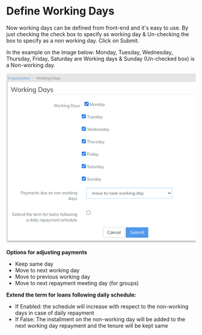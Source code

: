 # Define Working Days

Now working days can be defined from front-end and it's easy to use. By just checking the check box to specify as working day & Un-checking the box to specify as a non working day. Click on Submit.

In the example on the image below: Monday, Tuesday, Wednesday, Thursday, Friday, Saturday are Working days & Sunday (Un-checked box) is a Non-working day.&#x20;

![](<../../.gitbook/assets/working days form.png>)

**Options for adjusting payments**

* Keep same day
* Move to next working day
* Move to previous working day
* Move to next repayment meeting day (for groups)

**Extend the term for loans following daily schedule:**

* If Enabled: the schedule will increase with respect to the non-working days in case of  daily repayment
* If False: The installment on the non-working day will be added to the next working day repayment and the tenure will be kept same &#x20;
